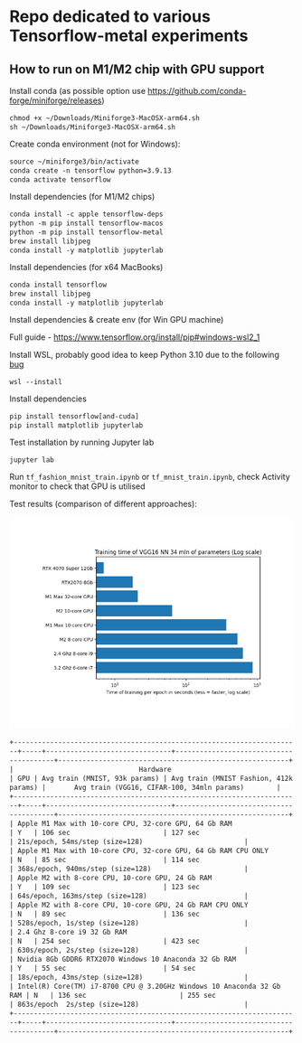 # Repo dedicated to various Tensorflow-metal experiments

## How to run on M1/M2 chip with GPU support

Install conda (as possible option use https://github.com/conda-forge/miniforge/releases)
```
chmod +x ~/Downloads/Miniforge3-MacOSX-arm64.sh
sh ~/Downloads/Miniforge3-MacOSX-arm64.sh
```

Create conda environment (not for Windows):
```
source ~/miniforge3/bin/activate
conda create -n tensorflow python=3.9.13
conda activate tensorflow
```

Install dependencies (for M1/M2 chips)
```
conda install -c apple tensorflow-deps
python -m pip install tensorflow-macos
python -m pip install tensorflow-metal
brew install libjpeg
conda install -y matplotlib jupyterlab
```

Install dependencies (for x64 MacBooks)
```
conda install tensorflow
brew install libjpeg
conda install -y matplotlib jupyterlab
```

Install dependencies & create env (for Win GPU machine) 

Full guide - https://www.tensorflow.org/install/pip#windows-wsl2_1

Install WSL, probably good idea to keep Python 3.10 due to the following [bug](https://discuss.tensorflow.org/t/tensorflow-2-13-0-does-not-find-gpu-with-cuda-12-1/18939)

```
wsl --install
```

Install dependencies 
```
pip install tensorflow[and-cuda]
pip install matplotlib jupyterlab
```

Test installation by running Jupyter lab
```
jupyter lab
```
Run `tf_fashion_mnist_train.ipynb` or `tf_mnist_train.ipynb`, check Activity monitor to check that GPU is utilised

Test results (comparison of different approaches):


![VGG16 training](vgg16.png)

```
+-----------------------------------------------------------------------+-----+-------------------------------+----------------------------------------+---------------------------------------------------------+
|                               Hardware                                | GPU | Avg train (MNIST, 93k params) | Avg train (MNIST Fashion, 412k params) |       Avg train (VGG16, CIFAR-100, 34mln params)        |
+-----------------------------------------------------------------------+-----+-------------------------------+----------------------------------------+---------------------------------------------------------+
| Apple M1 Max with 10-core CPU, 32-core GPU, 64 Gb RAM                 | Y   | 106 sec                       | 127 sec                                | 21s/epoch, 54ms/step (size=128)                         |
| Apple M1 Max with 10-core CPU, 32-core GPU, 64 Gb RAM CPU ONLY        | N   | 85 sec                        | 114 sec                                | 368s/epoch, 940ms/step (size=128)                       |                                  
| Apple M2 with 8-core CPU, 10-core GPU, 24 Gb RAM                      | Y   | 109 sec                       | 123 sec                                | 64s/epoch, 163ms/step (size=128)                        |                                  
| Apple M2 with 8-core CPU, 10-core GPU, 24 Gb RAM CPU ONLY             | N   | 89 sec                        | 136 sec                                | 528s/epoch, 1s/step (size=128)                          |                                  
| 2.4 Ghz 8-core i9 32 Gb RAM                                           | N   | 254 sec                       | 423 sec                                | 630s/epoch, 2s/step (size=128)                          |
| Nvidia 8Gb GDDR6 RTX2070 Windows 10 Anaconda 32 Gb RAM                | Y   | 55 sec                        | 54 sec                                 | 18s/epoch, 43ms/step (size=128)                         |
| Intel(R) Core(TM) i7-8700 CPU @ 3.20GHz Windows 10 Anaconda 32 Gb RAM | N   | 136 sec                       | 255 sec                                | 863s/epoch  2s/step (size=128)                          |
+-----------------------------------------------------------------------+-----+-------------------------------+----------------------------------------+---------------------------------------------------------+
```
